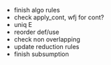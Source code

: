 - finish algo rules
- check apply_cont, wfj for cont?
- uniq E 
- reorder def/use
- check non overlapping
- update reduction rules
- finish subsumption